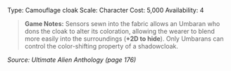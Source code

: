 Type: Camouflage cloak
Scale: Character
Cost: 5,000
Availability: 4

> **Game Notes:** 
> Sensors sewn into the fabric allows an Umbaran who dons the cloak to alter its coloration, allowing the wearer to blend more easily into the surroundings (**+2D to hide**). Only Umbarans can control the color-shifting property of a shadowcloak.

*Source: Ultimate Alien Anthology (page 176)*